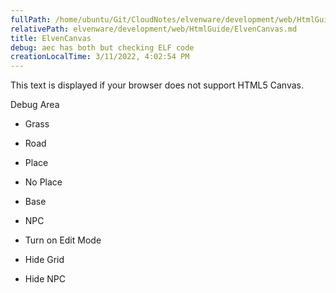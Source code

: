 ```yaml
---
fullPath: /home/ubuntu/Git/CloudNotes/elvenware/development/web/HtmlGuide/ElvenCanvas.md
relativePath: elvenware/development/web/HtmlGuide/ElvenCanvas.md
title: ElvenCanvas
debug: aec has both but checking ELF code
creationLocalTime: 3/11/2022, 4:02:54 PM
---
```


<!-- toc -->
<!-- tocstop -->

This text is displayed if your browser does not support HTML5 Canvas.

Debug Area

-   Grass
-   Road
-   Place
-   No Place

-   Base
-   NPC

-   Turn on Edit Mode
-   Hide Grid
-   Hide NPC

